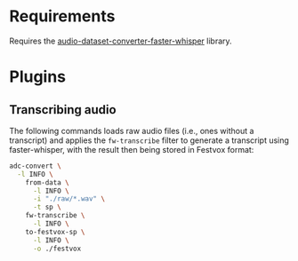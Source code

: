 # Requirements

Requires the [audio-dataset-converter-faster-whisper](https://github.com/waikato-datamining/audio-dataset-converter-faster-whisper) library.

# Plugins

## Transcribing audio

The following commands loads raw audio files (i.e., ones without a transcript) and
applies the `fw-transcribe` filter to generate a transcript using faster-whisper,
with the result then being stored in Festvox format:

```bash
adc-convert \
  -l INFO \
    from-data \
      -l INFO \
      -i "./raw/*.wav" \
      -t sp \
    fw-transcribe \
      -l INFO \
    to-festvox-sp \
      -l INFO \
      -o ./festvox
```
